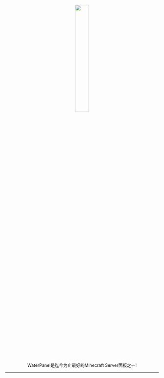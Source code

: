 <p align="center"">
<img style="width: 30%" src = 'https://s1.328888.xyz/2022/10/11/gvLEX.png'>
<br>
WaterPanel是迄今为止最好的Minecraft Server面板之一!
</p>
<HR>
